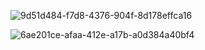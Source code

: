 
![9d51d484-f7d8-4376-904f-8d178effca16](https://user-images.githubusercontent.com/48072832/68167907-fe8d2500-ff45-11e9-842b-d48bac446d56.jpg)

![6ae201ce-afaa-412e-a17b-a0d384a40bf4](https://user-images.githubusercontent.com/48072832/68167920-06e56000-ff46-11e9-9dab-8afe33706736.jpg)
